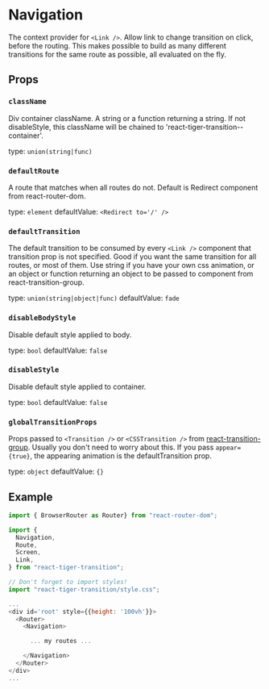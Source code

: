 # Navigation

The context provider for `<Link />`. Allow link to change transition on
click, before the routing. This makes possible to build as many different
transitions for the same route as possible, all evaluated on the fly.

## Props
### `className`

Div container className. A string or a function returning a string.
If not disableStyle, this className will be chained to
'react-tiger-transition--container'.

type: `union(string|func)`


### `defaultRoute`

A route that matches when all routes do not. Default is
Redirect component from react-router-dom.

type: `element`
defaultValue: `<Redirect to='/' />`


### `defaultTransition`

The default transition to be consumed by every `<Link />` component that
transition prop is not specified. Good if you want the same transition for
all routes, or most of them. Use string if you have your own css animation,
or an object or function returning an object to be passed to <Transition />
component from react-transition-group.

type: `union(string|object|func)`
defaultValue: `fade`


### `disableBodyStyle`

Disable default style applied to body.

type: `bool`
defaultValue: `false`


### `disableStyle`

Disable default style applied to container.

type: `bool`
defaultValue: `false`


### `globalTransitionProps`

Props passed to `<Transition />` or `<CSSTransition />` from
[react-transition-group](https://github.com/reactjs/react-transition-group).
Usually you don't need to worry about this.
If you pass `appear={true}`, the appearing animation is the defaultTransition
prop.

type: `object`
defaultValue: `{}`



## Example
```javascript
import { BrowserRouter as Router} from "react-router-dom";

import {
  Navigation,
  Route,
  Screen,
  Link,
} from "react-tiger-transition";

// Don't forget to import styles!
import "react-tiger-transition/style.css";

...
<div id='root' style={{height: '100vh'}}>
  <Router>
    <Navigation>

      ... my routes ...

    </Navigation>
  </Router>
</div>
...
```

